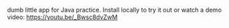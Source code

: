 dumb little app for Java practice.
Install locally to try it out or watch a demo video: https://youtu.be/_Bwsc8dvZwM
